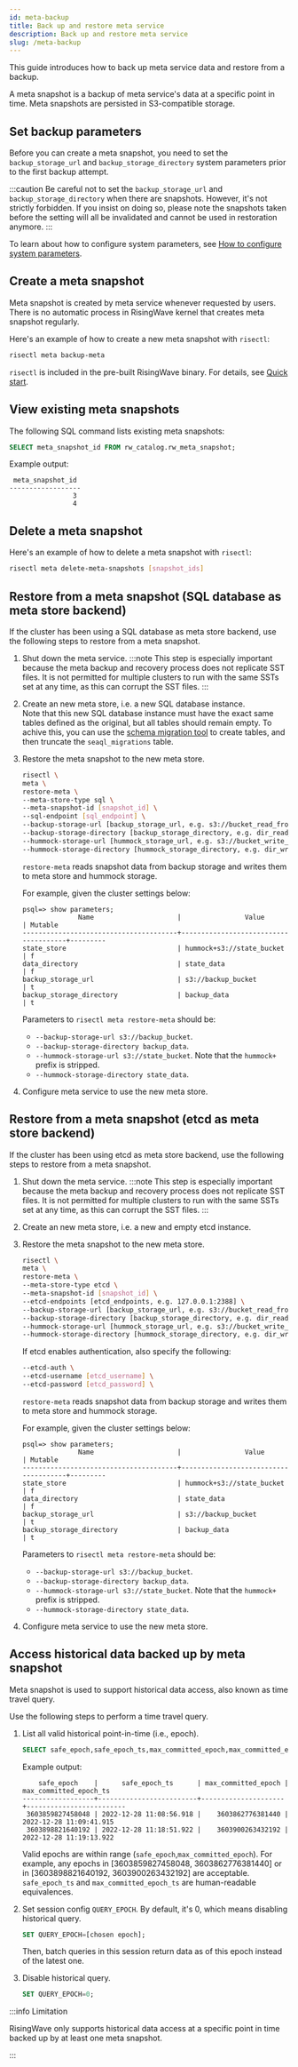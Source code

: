 ```yaml
---
id: meta-backup
title: Back up and restore meta service
description: Back up and restore meta service
slug: /meta-backup
---
```

<head>
  <link rel="canonical" href="https://docs.risingwave.com/docs/current/meta-backup/" />
</head>

This guide introduces how to back up meta service data and restore from a backup.

A meta snapshot is a backup of meta service's data at a specific point in time. Meta snapshots are persisted in S3-compatible storage.

## Set backup parameters

Before you can create a meta snapshot, you need to set the `backup_storage_url` and `backup_storage_directory` system parameters prior to the first backup attempt.

:::caution
Be careful not to set the `backup_storage_url` and `backup_storage_directory` when there are snapshots. However, it's not strictly forbidden. If you insist on doing so, please note the snapshots taken before the setting will all be invalidated and cannot be used in restoration anymore.
:::

To learn about how to configure system parameters, see [How to configure system parameters](../manage/view-configure-system-parameters.md#how-to-configure-system-parameters).

## Create a meta snapshot

Meta snapshot is created by meta service whenever requested by users. There is no automatic process in RisingWave kernel that creates meta snapshot regularly.

Here's an example of how to create a new meta snapshot with `risectl`:

```bash
risectl meta backup-meta
```

`risectl` is included in the pre-built RisingWave binary. For details, see [Quick start](get-started.md#binaries).

## View existing meta snapshots

The following SQL command lists existing meta snapshots:

```sql
SELECT meta_snapshot_id FROM rw_catalog.rw_meta_snapshot;
```

Example output:

```
 meta_snapshot_id
------------------
                3
                4
```

## Delete a meta snapshot

Here's an example of how to delete a meta snapshot with `risectl`:

```bash
risectl meta delete-meta-snapshots [snapshot_ids]
```

## Restore from a meta snapshot (SQL database as meta store backend)

If the cluster has been using a SQL database as meta store backend, use the following steps to restore from a meta snapshot.

1. Shut down the meta service.
    :::note
    This step is especially important because the meta backup and recovery process does not replicate SST files. It is not permitted for multiple clusters to run with the same SSTs set at any time, as this can corrupt the SST files.
    :::
2. Create an new meta store, i.e. a new SQL database instance.   
   Note that this new SQL database instance must have the exact same tables defined as the original, but all tables should remain empty. To achive this, you can use the [schema migration tool](https://github.com/risingwavelabs/risingwave/tree/main/src/meta/model_v2/migration) to create tables, and then truncate the `seaql_migrations` table.
3. Restore the meta snapshot to the new meta store.

    ```bash
    risectl \
    meta \
    restore-meta \
    --meta-store-type sql \
    --meta-snapshot-id [snapshot_id] \
    --sql-endpoint [sql_endpoint] \
    --backup-storage-url [backup_storage_url, e.g. s3://bucket_read_from] \
    --backup-storage-directory [backup_storage_directory, e.g. dir_read_from] \
    --hummock-storage-url [hummock_storage_url, e.g. s3://bucket_write_to] \
    --hummock-storage-directory [hummock_storage_directory, e.g. dir_write_to]
    ```

    `restore-meta` reads snapshot data from backup storage and writes them to meta store and hummock storage.

    For example, given the cluster settings below:  
    ```
    psql=> show parameters;
                  Name                     |                Value                 | Mutable
    ---------------------------------------+--------------------------------------+---------
    state_store                            | hummock+s3://state_bucket            | f
    data_directory                         | state_data                           | f
    backup_storage_url                     | s3://backup_bucket                   | t
    backup_storage_directory               | backup_data                          | t
    ```
    Parameters to `risectl meta restore-meta` should be:
    - `--backup-storage-url s3://backup_bucket`.
    - `--backup-storage-directory backup_data`.
    - `--hummock-storage-url s3://state_bucket`. Note that the `hummock+` prefix is stripped.
    - `--hummock-storage-directory state_data`.
4. Configure meta service to use the new meta store.

## Restore from a meta snapshot (etcd as meta store backend)

If the cluster has been using etcd as meta store backend, use the following steps to restore from a meta snapshot.

1. Shut down the meta service.
    :::note
    This step is especially important because the meta backup and recovery process does not replicate SST files. It is not permitted for multiple clusters to run with the same SSTs set at any time, as this can corrupt the SST files.
    :::
2. Create an new meta store, i.e. a new and empty etcd instance.
3. Restore the meta snapshot to the new meta store.

    ```bash
    risectl \
    meta \
    restore-meta \
    --meta-store-type etcd \
    --meta-snapshot-id [snapshot_id] \
    --etcd-endpoints [etcd_endpoints, e.g. 127.0.0.1:2388] \
    --backup-storage-url [backup_storage_url, e.g. s3://bucket_read_from] \
    --backup-storage-directory [backup_storage_directory, e.g. dir_read_from] \
    --hummock-storage-url [hummock_storage_url, e.g. s3://bucket_write_to] \
    --hummock-storage-directory [hummock_storage_directory, e.g. dir_write_to]
    ```

    If etcd enables authentication, also specify the following:

    ```bash
    --etcd-auth \
    --etcd-username [etcd_username] \
    --etcd-password [etcd_password] \
    ```

    `restore-meta` reads snapshot data from backup storage and writes them to meta store and hummock storage.

    For example, given the cluster settings below:  
    ```
    psql=> show parameters;
                  Name                     |                Value                 | Mutable
    ---------------------------------------+--------------------------------------+---------
    state_store                            | hummock+s3://state_bucket            | f
    data_directory                         | state_data                           | f
    backup_storage_url                     | s3://backup_bucket                   | t
    backup_storage_directory               | backup_data                          | t
    ```
    Parameters to `risectl meta restore-meta` should be:
    - `--backup-storage-url s3://backup_bucket`.
    - `--backup-storage-directory backup_data`.
    - `--hummock-storage-url s3://state_bucket`. Note that the `hummock+` prefix is stripped.
    - `--hummock-storage-directory state_data`.
4. Configure meta service to use the new meta store.

## Access historical data backed up by meta snapshot

Meta snapshot is used to support historical data access, also known as time travel query.

Use the following steps to perform a time travel query.

1. List all valid historical point-in-time (i.e., epoch).

    ```sql
    SELECT safe_epoch,safe_epoch_ts,max_committed_epoch,max_committed_epoch_ts FROM rw_catalog.rw_meta_snapshot;
    ```

   Example output:

    ```
        safe_epoch    |      safe_epoch_ts      | max_committed_epoch | max_committed_epoch_ts
    ------------------+-------------------------+---------------------+-------------------------
     3603859827458048 | 2022-12-28 11:08:56.918 |    3603862776381440 | 2022-12-28 11:09:41.915
     3603898821640192 | 2022-12-28 11:18:51.922 |    3603900263432192 | 2022-12-28 11:19:13.922
    ```

   Valid epochs are within range (`safe_epoch`,`max_committed_epoch`). For example, any epochs in [3603859827458048, 3603862776381440] or in [3603898821640192, 3603900263432192] are acceptable.
   `safe_epoch_ts` and `max_committed_epoch_ts` are human-readable equivalences.
2. Set session config `QUERY_EPOCH`. By default, it's 0, which means disabling historical query.

    ```sql
    SET QUERY_EPOCH=[chosen epoch];
    ```

   Then, batch queries in this session return data as of this epoch instead of the latest one.
3. Disable historical query.

    ```sql
    SET QUERY_EPOCH=0;
    ```

:::info Limitation

RisingWave only supports historical data access at a specific point in time backed up by at least one meta snapshot.

:::
